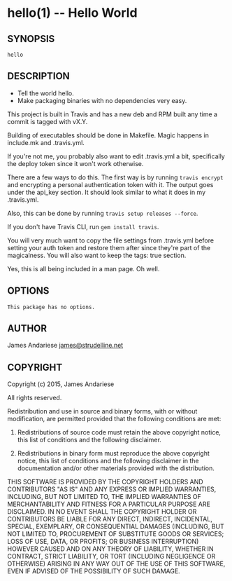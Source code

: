 hello(1) -- Hello World
===

## SYNOPSIS 

    hello

## DESCRIPTION

* Tell the world hello.
* Make packaging binaries with no dependencies very easy.

This project is built in Travis and has a new deb and RPM built
any time a commit is tagged with vX.Y.

Building of executables should be done in Makefile.  Magic happens
in include.mk and .travis.yml.

If you're not me, you probably also want to edit .travis.yml a bit,
specifically the deploy token since it won't work otherwise.

There are a few ways to do this.  The first way is by running `travis encrypt` and encrypting a personal authentication token with it.  The output goes under the api_key section.  It should look similar to what it does in my .travis.yml.

Also, this can be done by running `travis setup releases --force`.

If you don't have Travis CLI, run `gem install travis`.

You will very much want to copy the file settings from .travis.yml before setting your auth token and restore them after since they're part of the magicalness.  You will also want to keep the tags: true section.

Yes, this is all being included in a man page.  Oh well.

## OPTIONS

    This package has no options.

## AUTHOR

James Andariese <james@strudelline.net>

## COPYRIGHT

Copyright (c) 2015, James Andariese

All rights reserved.

Redistribution and use in source and binary forms, with or without modification, are permitted provided that the following conditions are met:

1. Redistributions of source code must retain the above copyright notice, this list of conditions and the following disclaimer.

2. Redistributions in binary form must reproduce the above copyright notice, this list of conditions and the following disclaimer in the documentation and/or other materials provided with the distribution.

THIS SOFTWARE IS PROVIDED BY THE COPYRIGHT HOLDERS AND CONTRIBUTORS "AS IS" AND ANY EXPRESS OR IMPLIED WARRANTIES, INCLUDING, BUT NOT LIMITED TO, THE IMPLIED WARRANTIES OF MERCHANTABILITY AND FITNESS FOR A PARTICULAR PURPOSE ARE DISCLAIMED. IN NO EVENT SHALL THE COPYRIGHT HOLDER OR CONTRIBUTORS BE LIABLE FOR ANY DIRECT, INDIRECT, INCIDENTAL, SPECIAL, EXEMPLARY, OR CONSEQUENTIAL DAMAGES (INCLUDING, BUT NOT LIMITED TO, PROCUREMENT OF SUBSTITUTE GOODS OR SERVICES; LOSS OF USE, DATA, OR PROFITS; OR BUSINESS INTERRUPTION) HOWEVER CAUSED AND ON ANY THEORY OF LIABILITY, WHETHER IN CONTRACT, STRICT LIABILITY, OR TORT (INCLUDING NEGLIGENCE OR OTHERWISE) ARISING IN ANY WAY OUT OF THE USE OF THIS SOFTWARE, EVEN IF ADVISED OF THE POSSIBILITY OF SUCH DAMAGE.
